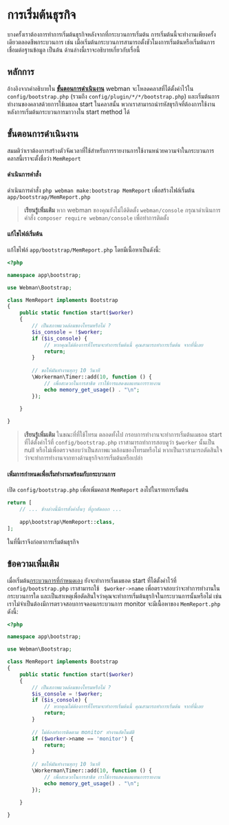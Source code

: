 # การเริ่มต้นธุรกิจ

บางครั้งเราต้องการทำการเริ่มต้นธุรกิจหลังจากที่กระบวนการเริ่มต้น การเริ่มต้นนี้จะทำงานเพียงครั้งเดียวตลอดชีพกระบวนการ เช่น เมื่อเริ่มต้นกระบวนการสามารถตั้งชัวโมงการเริ่มต้นหรือเริ่มต้นการเชื่อมต่อฐานข้อมูล เป็นต้น ด้านล่างนี้เราจะอธิบายเกี่ยวกับเรื่อนี้

## หลักการ
อ้างอิงจากคำอธิบายใน **[ขั้นตอนการดำเนินงาน](process.md)** webman จะโหลดคลาสที่ได้ตั้งค่าไว้ใน `config/bootstrap.php` (รวมถึง `config/plugin/*/*/bootstrap.php`) และเริ่มต้นการทำงานของคลาสด้วยการใช้เมธอด start ในคลาสนั้น พวกเราสามารถนำรหัสธุรกิจที่ต้องการใช้งานหลังการเริ่มต้นกระบวนการมาวางใน start method ได้

## ขั้นตอนการดำเนินงาน
สมมติว่าเราต้องการสร้างตัวจัดเวลาที่ใช้สำหรับการรายงานการใช้งานหน่วยความจำในกระบวนการ คลาสนี้เราจะตั้งชื่อว่า `MemReport`

#### ดำเนินการคำสั่ง

ดำเนินการคำสั่ง `php webman make:bootstrap MemReport` เพื่อสร้างไฟล์เริ่มต้น `app/bootstrap/MemReport.php`

> **เรียนรู้เพิ่มเติม**
> หาก webman ของคุณยังไม่ได้ติดตั้ง `webman/console` กรุณาดำเนินการคำสั่ง `composer require webman/console` เพื่อทำการติดตั้ง

#### แก้ไขไฟล์เริ่มต้น
แก้ไขไฟล์ `app/bootstrap/MemReport.php` โดยมีเนื้อหาเป็นดังนี้:
```php
<?php

namespace app\bootstrap;

use Webman\Bootstrap;

class MemReport implements Bootstrap
{
    public static function start($worker)
    {
        // เป็นสภาพแวดล้อมของโทรมหรือไม่ ?
        $is_console = !$worker;
        if ($is_console) {
            // หากคุณไม่ต้องการที่โทรมจะทำการเริ่มต้นนี้ คุณสามารถทำการเริ่มต้น จากที่นี้เลย
            return;
        }
        
        // ขอให้มันทำงานทุกๆ 10 วินาที
        \Workerman\Timer::add(10, function () {
            // เพื่อสะดวกในการสาธิต เราใช้การแสดงผลแทนการรายงาน
            echo memory_get_usage() . "\n";
        });
        
    }

}
```

> **เรียนรู้เพิ่มเติม**
> ในขณะที่ที่ใช้โทรม ตลอดทั้งไป กรอบการทำงานจะทำการเริ่มต้นเมธอด start ที่ได้ตั้งค่าไว้ที่ `config/bootstrap.php` เราสามารถทำการสอบดูว่า `$worker` นั้นเป็น null หรือไม่เพื่อตรวจสอบว่าเป็นสภาพแวดล้อมของโทรมหรือไม่ หากเป็นเราสามารถตัดสินใจว่าจะทำการทำงานจากทางด้านธุรกิจการเริ่มต้นหรือเปล่า

#### เพิ่มการกำหนดเพื่อเริ่มทำงานพร้อมกับกระบวนการ
เปิด `config/bootstrap.php` เพื่อเพิ่มคลาส `MemReport` ลงไปในรายการเริ่มต้น
```php
return [
    // ... ข้างล่างนี้มีการตั้งค่าอื่นๆ ที่ถูกตัดออก ...
    
    app\bootstrap\MemReport::class,
];
```

ในที่นี้เราจึงก่อตาการเริ่มต้นธุรกิจ

## ข้อความเพิ่มเติม
เมื่อเริ่มต้น[กระบวนการที่กำหนดเอง](../process.md) ยังจะทำการเริ่มเมธอด start ที่ได้ตั้งค่าไว้ที่ `config/bootstrap.php` เราสามารถใช้ ` $worker->name` เพื่อตรวจสอบว่าจะทำการทำงานในกระบวนการใด และเป็นสาเหตุเพื่อตัดสินใจว่าคุณจะทำการเริ่มต้นธุรกิจในกระบวนการนั้นหรือไม่ เช่น เราไม่จำเป็นต้องมีการตรวจสอบการจดอนกระบวนการ monitor จะมีเนื้อหาของ `MemReport.php` ดังนี้:
```php
<?php

namespace app\bootstrap;

use Webman\Bootstrap;

class MemReport implements Bootstrap
{
    public static function start($worker)
    {
        // เป็นสภาพแวดล้อมของโทรมหรือไม่ ?
        $is_console = !$worker;
        if ($is_console) {
            // หากคุณไม่ต้องการที่โทรมจะทำการเริ่มต้นนี้ คุณสามารถทำการเริ่มต้น จากที่นี้เลย
            return;
        }
        
        // ไม่ต้องทำการติดตาม monitor ทำงานอัตโนมัติ
        if ($worker->name == 'monitor') {
            return;
        }
        
        // ขอให้มันทำงานทุกๆ 10 วินาที
        \Workerman\Timer::add(10, function () {
            // เพื่อสะดวกในการสาธิต เราใช้การแสดงผลแทนการรายงาน
            echo memory_get_usage() . "\n";
        });
        
    }

}
```
